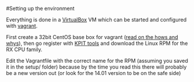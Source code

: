 #Setting up the environment

Everything is done in a [VirtualBox](https://www.virtualbox.org/) VM which can be started and configured with [vagrant](http://www.vagrantup.com/).

First create a 32bit CentOS base box for vagrant ([read on the hows and whys](http://www.ampelofilosofies.gr/software/2014/03/15/building-with-rake-II)), then go register with [KPIT tools](http://www.kpitgnutools.com/index.php) and download the Linux RPM for the RX CPU family. 

Edit the Vagrantfile with the correct name for the RPM (assuming you saved it in the setup/ folder) because by the time you read this there will probably be a new version out (or look for the 14.01 version to be on the safe side)

